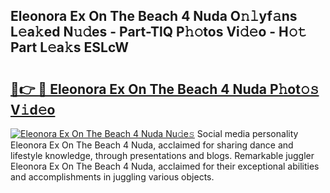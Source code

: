 ## Eleonora Ex On The Beach 4 Nuda O𝚗𝚕yf𝚊ns L𝚎a𝚔ed N𝚞𝚍es - Part-TlQ P𝚑𝚘tos Vi𝚍𝚎o - H𝚘𝚝 Part L𝚎a𝚔s ESLcW

# <h2><a href="http://kfbri2.oniu.top/?m=Eleonora+Ex+On+The+Beach+4+Nuda">🔗👉 🔴 Eleonora Ex On The Beach 4 Nuda P𝚑ot𝚘𝚜 V𝚒d𝚎o</a></h2>

[![Eleonora Ex On The Beach 4 Nuda Nu𝚍e𝚜](https://i.imgur.com/0qMVB7G.gif)](http://kfbri2.oniu.top/?m=Eleonora+Ex+On+The+Beach+4+Nuda)
Social media personality Eleonora Ex On The Beach 4 Nuda, acclaimed for sharing dance and lifestyle knowledge, through presentations and blogs. Remarkable juggler Eleonora Ex On The Beach 4 Nuda, acclaimed for their exceptional abilities and accomplishments in juggling various objects.  
